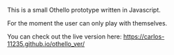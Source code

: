 This is a small Othello prototype written in Javascript. 

For the moment the user can only play with themselves. 

You can check out the live version here:
https://carlos-11235.github.io/othello_ver/
